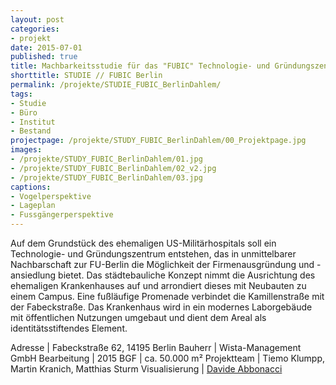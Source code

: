 ```yaml
---
layout: post
categories:
- projekt
date: 2015-07-01
published: true
title: Machbarkeitsstudie für das "FUBIC" Technologie- und Gründungszentrum
shorttitle: STUDIE // FUBIC Berlin
permalink: /projekte/STUDIE_FUBIC_BerlinDahlem/
tags: 
- Studie 
- Büro
- Institut
- Bestand
projectpage: /projekte/STUDY_FUBIC_BerlinDahlem/00_Projektpage.jpg
images:
- /projekte/STUDY_FUBIC_BerlinDahlem/01.jpg
- /projekte/STUDY_FUBIC_BerlinDahlem/02_v2.jpg
- /projekte/STUDY_FUBIC_BerlinDahlem/03.jpg
captions:
- Vogelperspektive
- Lageplan
- Fussgängerperspektive
---
```

Auf dem Grundstück des ehemaligen US-Militärhospitals soll ein Technologie- und Gründungszentrum entstehen, das in unmittelbarer Nachbarschaft zur FU-Berlin die Möglichkeit der Firmenausgründung und -ansiedlung bietet.  Das städtebauliche Konzept nimmt die Ausrichtung des ehemaligen Krankenhauses auf und arrondiert dieses mit Neubauten zu einem Campus. Eine fußläufige Promenade verbindet die Kamillenstraße mit der Fabeckstraße. Das Krankenhaus wird in ein modernes Laborgebäude mit öffentlichen Nutzungen umgebaut und dient dem Areal als identitätsstiftendes Element.

Adresse		    	|	Fabeckstraße 62, 14195 Berlin
Bauherr		    	|	Wista-Management GmbH
Bearbeitung	        |	2015
BGF				    |	ca. 50.000 m²
Projektteam		    |	Tiemo Klumpp, Martin Kranich, Matthias Sturm
Visualisierung     	|	[Davide Abbonacci](http://www.abbonacci.com)